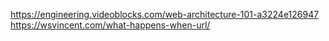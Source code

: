 https://engineering.videoblocks.com/web-architecture-101-a3224e126947
https://wsvincent.com/what-happens-when-url/
